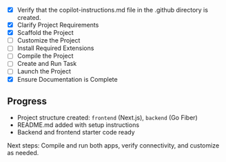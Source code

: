 - [x] Verify that the copilot-instructions.md file in the .github directory is created.
- [x] Clarify Project Requirements
- [x] Scaffold the Project
- [ ] Customize the Project
- [ ] Install Required Extensions
- [ ] Compile the Project
- [ ] Create and Run Task
- [ ] Launch the Project
- [x] Ensure Documentation is Complete

## Progress
- Project structure created: `frontend` (Next.js), `backend` (Go Fiber)
- README.md added with setup instructions
- Backend and frontend starter code ready

Next steps: Compile and run both apps, verify connectivity, and customize as needed.
